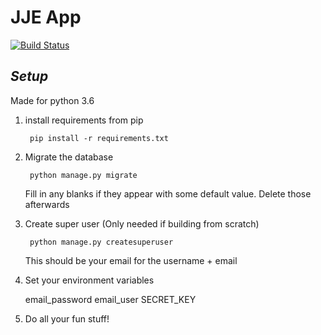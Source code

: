 # JJE App

[![Build Status](https://travis-ci.org/namur007/JJE_App.svg?branch=master)](https://travis-ci.org/namur007/JJE_App)

## ***Setup***

Made for python 3.6

1. install requirements from pip

        pip install -r requirements.txt


1. Migrate the database

        python manage.py migrate

    Fill in any blanks if they appear with some default value. Delete those afterwards

1. Create super user (Only needed if building from scratch)

        python manage.py createsuperuser

    This should be your email for the username + email


1. Set your environment variables

    email_password
    email_user
    SECRET_KEY


1. Do all your fun stuff!

